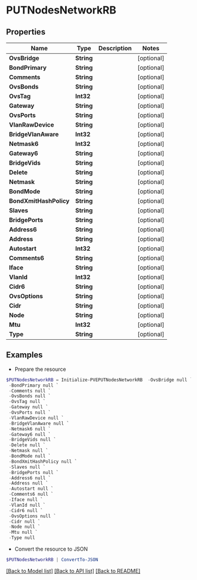 # PUTNodesNetworkRB
## Properties

Name | Type | Description | Notes
------------ | ------------- | ------------- | -------------
**OvsBridge** | **String** |  | [optional] 
**BondPrimary** | **String** |  | [optional] 
**Comments** | **String** |  | [optional] 
**OvsBonds** | **String** |  | [optional] 
**OvsTag** | **Int32** |  | [optional] 
**Gateway** | **String** |  | [optional] 
**OvsPorts** | **String** |  | [optional] 
**VlanRawDevice** | **String** |  | [optional] 
**BridgeVlanAware** | **Int32** |  | [optional] 
**Netmask6** | **Int32** |  | [optional] 
**Gateway6** | **String** |  | [optional] 
**BridgeVids** | **String** |  | [optional] 
**Delete** | **String** |  | [optional] 
**Netmask** | **String** |  | [optional] 
**BondMode** | **String** |  | [optional] 
**BondXmitHashPolicy** | **String** |  | [optional] 
**Slaves** | **String** |  | [optional] 
**BridgePorts** | **String** |  | [optional] 
**Address6** | **String** |  | [optional] 
**Address** | **String** |  | [optional] 
**Autostart** | **Int32** |  | [optional] 
**Comments6** | **String** |  | [optional] 
**Iface** | **String** |  | [optional] 
**VlanId** | **Int32** |  | [optional] 
**Cidr6** | **String** |  | [optional] 
**OvsOptions** | **String** |  | [optional] 
**Cidr** | **String** |  | [optional] 
**Node** | **String** |  | [optional] 
**Mtu** | **Int32** |  | [optional] 
**Type** | **String** |  | [optional] 

## Examples

- Prepare the resource
```powershell
$PUTNodesNetworkRB = Initialize-PVEPUTNodesNetworkRB  -OvsBridge null `
 -BondPrimary null `
 -Comments null `
 -OvsBonds null `
 -OvsTag null `
 -Gateway null `
 -OvsPorts null `
 -VlanRawDevice null `
 -BridgeVlanAware null `
 -Netmask6 null `
 -Gateway6 null `
 -BridgeVids null `
 -Delete null `
 -Netmask null `
 -BondMode null `
 -BondXmitHashPolicy null `
 -Slaves null `
 -BridgePorts null `
 -Address6 null `
 -Address null `
 -Autostart null `
 -Comments6 null `
 -Iface null `
 -VlanId null `
 -Cidr6 null `
 -OvsOptions null `
 -Cidr null `
 -Node null `
 -Mtu null `
 -Type null
```

- Convert the resource to JSON
```powershell
$PUTNodesNetworkRB | ConvertTo-JSON
```

[[Back to Model list]](../README.md#documentation-for-models) [[Back to API list]](../README.md#documentation-for-api-endpoints) [[Back to README]](../README.md)

